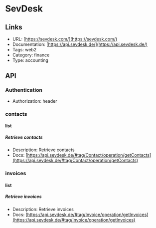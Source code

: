 # SevDesk

## Links

* URL: [https://sevdesk.com/](https://sevdesk.com/)
* Documentation: [https://api.sevdesk.de/](https://api.sevdesk.de/)
* Tags: web2
* Category: finance
* Type: accounting

## API

### Authentication

* Authorization: header

### contacts

#### list

##### Retrieve contacts

* Description: Retrieve contacts
* Docs: [https://api.sevdesk.de/#tag/Contact/operation/getContacts](https://api.sevdesk.de/#tag/Contact/operation/getContacts)

### invoices

#### list

##### Retrieve invoices

* Description: Retrieve invoices
* Docs: [https://api.sevdesk.de/#tag/Invoice/operation/getInvoices](https://api.sevdesk.de/#tag/Invoice/operation/getInvoices)
